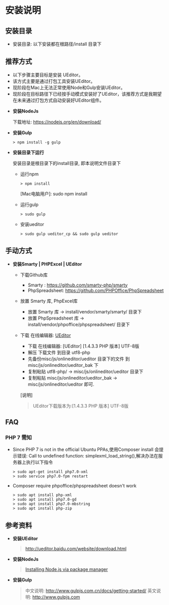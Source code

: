 # 安装说明

## 安装目录

  - 安装目录: 以下安装都在根路径/install 目录下

## 推荐方式

- 以下步骤主要目标是安装 UEditor。
- 该方式主要是通过打包工具安装UEditor。
- 现阶段在Mac上无法正常使用Node和Gulp安装UEditor。
- 现阶段在目标路径下已经按手动模式安装好了UEditor，该推荐方式是我期望在未来通过打包方式自动安装好UEditor组件。

* **安装NodeJs**

  下载地址: https://nodejs.org/en/download/

* **安装Gulp**

  ```
  > npm install -g gulp
  ```

* **安装目录下运行**

  安装目录是根目录下的install目录, 即本说明文件目录下

  - 运行npm

    ```
    > npm install
    ```
    [Mac电脑用户]: sudo npm install

  - 运行gulp

    ```
    > sudo gulp
    ```

  - 安装ueditor

    ```
    > sudo gulp ueditor_cp && sudo gulp ueditor
    ```

## 手动方式

* **安装Smarty | PHPExcel | UEditor**

  - 下载Github库
    - Smarty        : https://github.com/smarty-php/smarty
    - PhpSpreadsheet: https://github.com/PHPOffice/PhpSpreadsheet

  - 放置 Smarty 库, PhpExcel库
    - 放置 Smarty 库 -> install/vendor/smarty/smarty/ 目录下
    - 放置 PhpSpreadsheet 库 -> install/vendor/phpoffice/phpspreadsheet/ 目录下

  - 下载 在线编辑器: [UEditor](http://ueditor.baidu.com/website/download.html)
    - 下载 在线编辑器: [UEditor] [1.4.3.3 PHP 版本] UTF-8版
    - 解压 下载文件 到目录 utf8-php
    - 先备份misc/js/onlineditor/ueditor 目录下的文件 到 misc/js/onlineditor/ueditor_bak 下
    - 复制粘贴 utf8-php/ -> misc/js/onlineditor/ueditor 目录下
    - 复制粘贴 misc/js/onlineditor/ueditor_bak -> misc/js/onlineditor/ueditor 即可.

    [说明]
    > UEditor下载版本为:[1.4.3.3 PHP 版本] UTF-8版

## FAQ

### PHP 7 需知

  - Since PHP 7 is not in the official Ubuntu PPAs,使用Composer install 会提示错误: Call to undefined function: simplexml_load_string(),解决办法在服务器上执行以下指令

    ```
    > sudo apt-get install php7.0-xml
    > sudo service php7.0-fpm restart
    ```

  - Composer require phpoffice/phpspreadsheet doesn't work

    ```
    > sudo apt install php-xml
    > sudo apt install php7.0-gd
    > sudo apt install php7.0-mbstring
    > sudo apt install php-zip
    ```

## 参考资料

* **安装UEditor**
  > http://ueditor.baidu.com/website/download.html

* **安装NodeJs**
  > [Installing Node.js via package manager](https://nodejs.org/en/download/package-manager/)

* **安装Gulp**
  > 中文说明: http://www.gulpjs.com.cn/docs/getting-started/
  > 英文说明: http://www.gulpjs.com